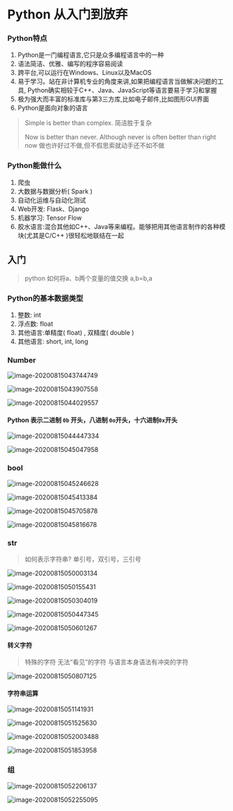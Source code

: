 # Python 从入门到放弃

### Python特点

1. Python是一门编程语言,它只是众多编程语言中的一种
2. 语法简洁、优雅、编写的程序容易阅读
3. 跨平台,可以运行在Windows、Linux以及MacOS
4. 易于学习。站在非计算机专业的角度来讲,如果把编程语言当做解决问题的工具, Python确实相较于C++、Java、JavaScript等语言要易于学习和掌握
5. 极为强大而丰富的标准库与第3三方库,比如电子邮件,比如图形GUl界面
6. Python是面向对象的语言

> Simple is better than complex.
> 简洁胜于复杂
>
> Now is better than never. Although never is often better than right now
> 做也许好过不做,但不假思索就动手还不如不做



### Python能做什么
1. 爬虫
2. 大数据与数据分析( Spark )
3. 自动化运维与自动化测试
4. Web开发: Flask、Django
5. 机器学习: Tensor Flow
6. 胶水语言:混合其他如C++、Java等来编程。能够把用其他语言制作的各种模块(尤其是C/C++ )很轻松地联结在一起





## 入门

> python 如何将a、b两个变量的值交换
> a,b=b,a

### Python的基本数据类型

1. 整数: int
2. 浮点数: float
3. 其他语言:单精度( float) , 双精度( double )
4. 其他语言: short, int, long

### Number

![image-20200815043744749](https://gitee.com/Mireal/PictureBed/raw/master/img/image-20200815043744749.png)

![image-20200815043907558](https://gitee.com/Mireal/PictureBed/raw/master/img/image-20200815043907558.png)

![image-20200815044029557](https://gitee.com/Mireal/PictureBed/raw/master/img/image-20200815044029557.png)



#### Python 表示二进制 `0b` 开头，八进制 `0o`开头，十六进制`0x`开头

![image-20200815044447334](https://gitee.com/Mireal/PictureBed/raw/master/img/image-20200815044447334.png)



![image-20200815045047958](https://gitee.com/Mireal/PictureBed/raw/master/img/image-20200815045047958.png)

### bool 

![image-20200815045246628](https://gitee.com/Mireal/PictureBed/raw/master/img/image-20200815045246628.png)

![image-20200815045413384](https://gitee.com/Mireal/PictureBed/raw/master/img/image-20200815045413384.png)

![image-20200815045705878](https://gitee.com/Mireal/PictureBed/raw/master/img/image-20200815045705878.png)

![image-20200815045816678](https://gitee.com/Mireal/PictureBed/raw/master/img/image-20200815045816678.png)

### str

> 如何表示字符串?
> 单引号，双引号，三引号 

![image-20200815050003134](https://gitee.com/Mireal/PictureBed/raw/master/img/image-20200815050003134.png)

![image-20200815050155431](https://gitee.com/Mireal/PictureBed/raw/master/img/image-20200815050155431.png)

![image-20200815050304019](https://gitee.com/Mireal/PictureBed/raw/master/img/image-20200815050304019.png)

![image-20200815050447345](https://gitee.com/Mireal/PictureBed/raw/master/img/image-20200815050447345.png)

![image-20200815050601267](https://gitee.com/Mireal/PictureBed/raw/master/img/image-20200815050601267.png)

#### 转义字符

> 特殊的字符
> 无法“看见”的字符
> 与语言本身语法有冲突的字符

![image-20200815050807125](https://gitee.com/Mireal/PictureBed/raw/master/img/image-20200815050807125.png)

#### 字符串运算

![image-20200815051141931](https://gitee.com/Mireal/PictureBed/raw/master/img/image-20200815051141931.png)


![image-20200815051525630](https://gitee.com/Mireal/PictureBed/raw/master/img/image-20200815051525630.png)


![image-20200815052003488](https://gitee.com/Mireal/PictureBed/raw/master/img/image-20200815052003488.png)


![image-20200815051853958](https://gitee.com/Mireal/PictureBed/raw/master/img/image-20200815051853958.png)

### 组

![image-20200815052206137](https://gitee.com/Mireal/PictureBed/raw/master/img/image-20200815052206137.png)

![image-20200815052255095](https://gitee.com/Mireal/PictureBed/raw/master/img/image-20200815052255095.png)